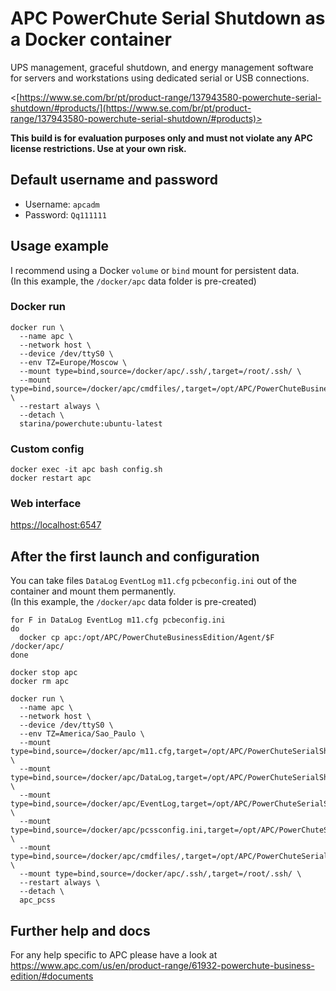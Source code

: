 # APC PowerChute Serial Shutdown as a Docker container

UPS management, graceful shutdown, and energy management software for servers and workstations using dedicated serial or USB connections.

<[https://www.se.com/br/pt/product-range/137943580-powerchute-serial-shutdown/#products/](https://www.se.com/br/pt/product-range/137943580-powerchute-serial-shutdown/#products)>

**This build is for evaluation purposes only and must not violate any APC license restrictions. Use at your own risk.**

## Default username and password
- Username: `apcadm`
- Password: `Qq111111`

## Usage example
I recommend using a Docker `volume` or `bind` mount for persistent data.  
(In this example, the `/docker/apc` data folder is pre-created)

### Docker run
```
docker run \
  --name apc \
  --network host \
  --device /dev/ttyS0 \
  --env TZ=Europe/Moscow \
  --mount type=bind,source=/docker/apc/.ssh/,target=/root/.ssh/ \
  --mount type=bind,source=/docker/apc/cmdfiles/,target=/opt/APC/PowerChuteBusinessEdition/Agent/cmdfiles/ \
  --restart always \
  --detach \
  starina/powerchute:ubuntu-latest
```

### Custom config
```
docker exec -it apc bash config.sh
docker restart apc
```
### Web interface
<https://localhost:6547>

## After the first launch and configuration

You can take files `DataLog` `EventLog` `m11.cfg` `pcbeconfig.ini` out of the container and mount them permanently.  
(In this example, the `/docker/apc` data folder is pre-created)

```
for F in DataLog EventLog m11.cfg pcbeconfig.ini
do
  docker cp apc:/opt/APC/PowerChuteBusinessEdition/Agent/$F /docker/apc/
done

docker stop apc
docker rm apc

docker run \
  --name apc \
  --network host \
  --device /dev/ttyS0 \
  --env TZ=America/Sao_Paulo \
  --mount type=bind,source=/docker/apc/m11.cfg,target=/opt/APC/PowerChuteSerialShutdown/Agent/m11.cfg \
  --mount type=bind,source=/docker/apc/DataLog,target=/opt/APC/PowerChuteSerialShutdown/Agent/DataLog \
  --mount type=bind,source=/docker/apc/EventLog,target=/opt/APC/PowerChuteSerialShutdown/Agent/EventLog \
  --mount type=bind,source=/docker/apc/pcssconfig.ini,target=/opt/APC/PowerChuteSerialShutdown/Agent/pcssconfig.ini \
  --mount type=bind,source=/docker/apc/cmdfiles/,target=/opt/APC/PowerChuteSerialShutdown/Agent/cmdfiles/ \
  --mount type=bind,source=/docker/apc/.ssh/,target=/root/.ssh/ \
  --restart always \
  --detach \
  apc_pcss
```

## Further help and docs
For any help specific to APC please have a look at <https://www.apc.com/us/en/product-range/61932-powerchute-business-edition/#documents>
